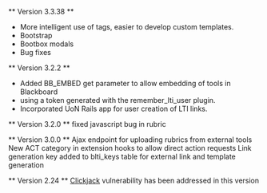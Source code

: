 ** Version 3.3.38 **
* More intelligent use of tags, easier to develop custom templates.
* Bootstrap
* Bootbox modals
* Bug fixes

** Version 3.2.2 **
  * Added BB_EMBED get parameter to allow embedding of tools in Blackboard
  * using a token generated with the remember_lti_user plugin.
  * Incorporated UoN Rails app for user creation of LTI links.

** Version 3.2.0 **
 fixed javascript bug in rubric

** Version 3.0.0 **
 Ajax endpoint for uploading rubrics from external tools
  New ACT category in extension hooks to allow direct action requests
 Link generation key added to blti_keys table for external link and template generation

** Version 2.24 **
 [Clickjack](https://www.owasp.org/index.php/Clickjacking) vulnerability has been addressed in this version
